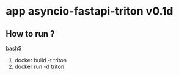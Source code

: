 # app asyncio-fastapi-triton v0.1d

## How to run ?

bash$ 

1. docker build -t triton
2. docker run -d triton

